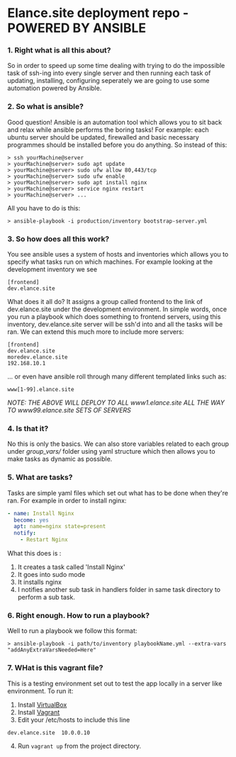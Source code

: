 # Elance.site deployment repo - POWERED BY ANSIBLE

### 1. Right what is all this about?
So in order to speed up some time dealing with trying to do the impossible task of ssh-ing into every single server and then running each task of updating, installing, configuring seperately we are going to use some automation powered by Ansible.

### 2. So what is ansible?
Good question! Ansible is an automation tool which allows you to sit back and relax while ansible performs the boring tasks!
For example: each ubuntu server should be updated, firewalled and basic necessary programmes should be installed before you do anything. So instead of this:

```
> ssh yourMachine@server
> yourMachine@server> sudo apt update
> yourMachine@server> sudo ufw allow 80,443/tcp
> yourMachine@server> sudo ufw enable
> yourMachine@server> sudo apt install nginx
> yourMachine@server> service nginx restart
> yourMachine@server> ...
```

All you have to do is this:
```
> ansible-playbook -i production/inventory bootstrap-server.yml
```

### 3. So how does all this work?
You see ansible uses a system of hosts and inventories which allows you to specify what tasks run on which machines.
For example looking at the development inventory we see
```
[frontend]
dev.elance.site
```
What does it all do? It assigns a group called frontend to the link of dev.elance.site under the development environment. 
In simple words, once you run a playbook which does something to frontend servers, using this inventory, dev.elance.site server will be ssh'd into and all the tasks will be ran.
We can extend this much more to include more servers:
```
[frontend]
dev.elance.site
moredev.elance.site
192.168.10.1
```
... or even have ansible roll through many different templated links such as:
```
www[1-99].elance.site
```
*NOTE: THE ABOVE WILL DEPLOY TO ALL www1.elance.site ALL THE WAY TO www99.elance.site SETS OF SERVERS*

### 4. Is that it?
No this is only the basics.
We can also store variables related to each group under *group_vars/* folder using yaml structure which then allows you to make tasks as dynamic as possible.

### 5. What are tasks?
Tasks are simple yaml files which set out what has to be done when they're ran.
For example in order to install nginx:
``` yaml
- name: Install Nginx
  become: yes
  apt: name=nginx state=present
  notify: 
    - Restart Nginx
```

What this does is :
1. It creates a task called 'Install Nginx'
2. It goes into sudo mode
3. It installs nginx
4. I notifies another sub task in handlers folder in same task directory to perform a sub task.

### 6. Right enough. How to run a playbook?
Well to run a playbook we follow this format:

``` 
> ansible-playbook -i path/to/inventory playbookName.yml --extra-vars "addAnyExtraVarsNeeded=Here"
```

### 7. WHat is this vagrant file?
This is a testing environment set out to test the app locally in a server like environment. To run it:
1. Install [VirtualBox](https://www.virtualbox.org/)
2. Install [Vagrant](https://www.vagrantup.com/)
3. Edit your /etc/hosts to include this line
```
dev.elance.site  10.0.0.10
```
4. Run ```vagrant up``` from the project directory. 